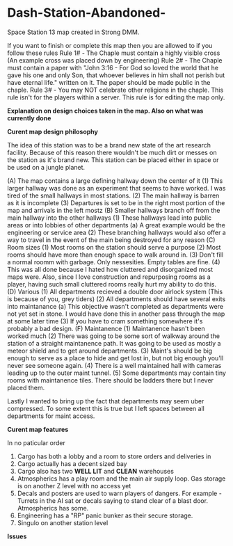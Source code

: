 # Dash-Station-Abandoned-
Space Station 13 map created in Strong DMM.

If you want to finish or complete this map then you are allowed to if you follow these rules
Rule 1# - The Chaple must contain a highly visible cross (An example cross was placed down by engineering)
Rule 2# - The Chaple must contain a paper with "John 3:16 - For God so loved the world that he gave his one and only Son, that whoever believes in him shall not perish but have eternal life." written on it. The paper should be made public in the chaple.
Rule 3# - You may NOT celebrate other religions in the chaple. This rule isn't for the players within a server. This rule is for editing the map only.

**Explanation on design choices taken in the map. Also on what was currently done**

**Curent map design philosophy**

The idea of this station was to be a brand new state of the art research facility.
Because of this reason there wouldn't be much dirt or messes on the station as it's brand new.
This station can be placed either in space or be used on a jungle planet.

(A) The map contains a large defining hallway down the center of it
  (1) This larger hallway was done as an experiment that seems to have worked. I was tired of the small hallways in most stations.
  (2) The main hallway is barren as it is incomplete
  (3) Departures is set to be in the right most portion of the map and arrivals in the left mostz
(B) Smaller hallways branch off from the main hallway into the other hallways
  (1) These hallways lead into public areas or into lobbies of other departments
    (a) A great example would be the engineering or service area
  (2) These branching hallways would also offer a way to travel in the event of the main being destroyed for any reason
(C) Room sizes
  (1) Most rooms on the station should serve a purpose
  (2) Most rooms should have more than enough space to walk around in.
  (3) Don't fill a normal roomm with garbage. Only nessesities. Empty tables are fine.
  (4) This was all done because I hated how cluttered and disorganized most maps were. Also, since I love construction and repurposing rooms as a player, having such small cluttered rooms really hurt my ability to do this.
(D) Various
  (1) All departments recieved a double door airlock system (This is because of you, grey tiders)
  (2) All departments should have several exits into maintanance
    (a) This objective wasn't completed as departments were not yet set in stone. I would have done this in another pass through the map at some later time
  (3) If you have to cram something somewhere it's probably a bad design.
(F) Maintanence
  (1) Maintanence hasn't been worked much
  (2) There was going to be some sort of walkway around the station of a straight maintanence path. It was going to be used as mostly a meteor shield and to get around departments.
  (3) Maint's should be big enough to serve as a place to hide and get lost in, but not big enough you'll never see someone again.
  (4) There is a well maintained hall with cameras leading up to the outer maint tunnel.
  (5) Some departments may contain tiny rooms with maintanence tiles. There should be ladders there but I never placed them.

  Lastly I wanted to bring up the fact that departments may seem uber compressed.
  To some extent this is true but I left spaces between all departments for maint access.
  
**Curent map features**

In no paticular order

1. Cargo has both a lobby and a room to store orders and deliveries in
2. Cargo actually has a decent sized bay
3. Cargo also has two **WELL LIT** and **CLEAN** warehouses
4. Atmospherics has a play room and the main air supply loop. Gas storage is on another Z level with no access yet
5. Decals and posters are used to warn players of dangers. For example - Turrets in the AI sat or decals saying to stand clear of a blast door. Atmospherics has some.
6. Engineering has a "RP" panic bunker as their secure storage.
7. Singulo on another station level

  **Issues**
